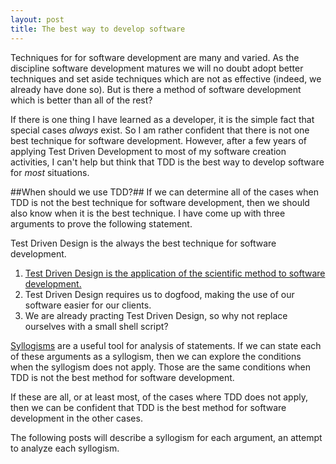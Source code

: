 ```yaml
---
layout: post
title: The best way to develop software
---
```


Techniques for for software development are many and varied. As the discipline software development matures we will no doubt adopt better techniques and set aside techniques which are not as effective (indeed, we already have done so). But is there a method of software development which is better than all of the rest?

If there is one thing I have learned as a developer, it is the simple fact that special cases _always_ exist. So I am rather confident that there is not one best technique for software development. However, after a few years of applying Test Driven Development to most of my software creation activities, I can't help but think that TDD is the best way to develop software for 
_most_ situations.

##When should we use TDD?##
If we can determine all of the cases when TDD is not the best technique for software development, then we should also know when it is the best technique. I have come up with three arguments to prove the following statement.

Test Driven Design is the always the best technique for software development.

1. [Test Driven Design is the application of the scientific method to software development.](/the-scientific-method-and-programming/)
2. Test Driven Design requires us to dogfood, making the use of our software easier for our clients.
3. We are already practing Test Driven Design, so why not replace ourselves with a small shell script?

[Syllogisms](/a-brief-introduction-to-syllogisms) are a useful tool for analysis of statements. If we can state each of these arguments as a syllogism, then we can explore the conditions when the syllogism does not apply. Those are the same conditions when TDD is not the best method for software development.

If these are all, or at least most, of the cases where TDD does not apply, then we can be confident that TDD is the best method for software development in the other cases.

The following posts will describe a syllogism for each argument, an attempt to analyze each syllogism.
